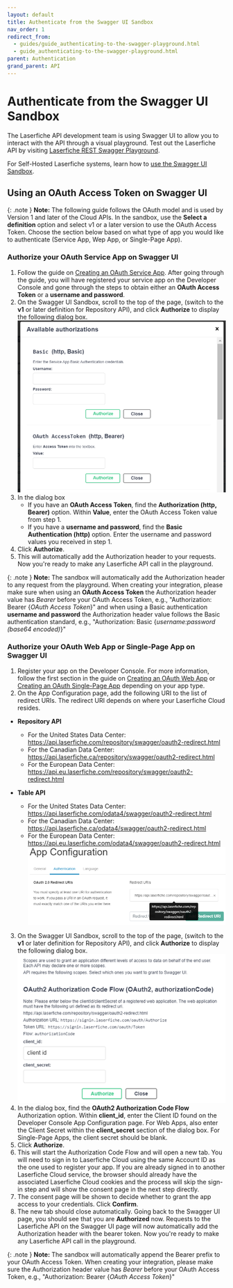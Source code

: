 ```yaml
---
layout: default
title: Authenticate from the Swagger UI Sandbox
nav_order: 1
redirect_from:
  - guides/guide_authenticating-to-the-swagger-playground.html
  - guide_authenticating-to-the-swagger-playground.html
parent: Authentication
grand_parent: API
---
```


<!--© 2024 Laserfiche.
See LICENSE-DOCUMENTATION and LICENSE-CODE in the project root for license information.-->

# Authenticate from the Swagger UI Sandbox

The Laserfiche API development team is using Swagger UI to allow you to interact with the API through a visual playground. Test out the Laserfiche API by visiting [Laserfiche REST Swagger Playground](../../playground/).

For Self-Hosted Laserfiche systems, learn how to [use the Swagger UI Sandbox](../../server/#authenticating-with-the-self-hosted-laserfiche-api).

## Using an OAuth Access Token on Swagger UI

{: .note }
**Note:** The following guide follows the OAuth model and is used by Version 1 and later of the Cloud APIs. In the sandbox, use the **Select a definition** option and select v1 or a later version to use the OAuth Access Token. Choose the section below based on what type of app you would like to authenticate (Service App, Wep App, or Single-Page App).

### Authorize your OAuth Service App on Swagger UI

1. Follow the guide on [Creating an OAuth Service App](../guide_oauth-service/). After going through the guide, you will have registered your service app on the Developer Console and gone through the steps to obtain either an **OAuth Access Token** or a **username and password**.
1. On the Swagger UI Sandbox, scroll to the top of the page, (switch to the **v1** or later definition for Repository API), and click **Authorize** to display the following dialog box. ![](./assets/images/api-swagger-04.png)
1. In the dialog box
   - If you have an **OAuth Access Token**, find the **Authorization (http, Bearer)** option. Within **Value**, enter the OAuth Access Token value from step 1.
   - If you have a **username and password**, find the **Basic Authentication (http)** option. Enter the username and password values you received in step 1.
1. Click **Authorize**.
1. This will automatically add the Authorization header to your requests. Now you're ready to make any Laserfiche API call in the playground.

{: .note }
**Note:** The sandbox will automatically add the Authorization header to any request from the playground. When creating your integration, please make sure when using an **OAuth Access Token** the Authorization header value has _Bearer_ before your OAuth Access Token, e.g., "Authorization: Bearer {_OAuth Access Token_}" and when using a Basic authentication **username and password** the Authorization header value follows the Basic authentication standard, e.g., "Authorization: Basic {_username:password (base64 encoded)_}"

### Authorize your OAuth Web App or Single-Page App on Swagger UI

1. Register your app on the Developer Console. For more information, follow the first section in the guide on [Creating an OAuth Web App](../guide_oauth-webapp) or [Creating an OAuth Single-Page App](../guide_oauth-spa) depending on your app type.
1. On the App Configuration page, add the following URI to the list of redirect URIs. The redirect URI depends on where your Laserfiche Cloud resides.

- **Repository API**
  - For the United States Data Center: https://api.laserfiche.com/repository/swagger/oauth2-redirect.html
  - For the Canadian Data Center: https://api.laserfiche.ca/repository/swagger/oauth2-redirect.html
  - For the European Data Center: https://api.eu.laserfiche.com/repository/swagger/oauth2-redirect.html

- **Table API**
  - For the United States Data Center: https://api.laserfiche.com/odata4/swagger/oauth2-redirect.html
  - For the Canadian Data Center: https://api.laserfiche.ca/odata4/swagger/oauth2-redirect.html
  - For the European Data Center: https://api.eu.laserfiche.com/odata4/swagger/oauth2-redirect.html
  ![](./assets/images/api-swagger-oauth-web-app-01.png)

3. On the Swagger UI Sandbox, scroll to the top of the page, (switch to the **v1** or later definition for Repository API), and click **Authorize** to display the following dialog box. ![](./assets/images/api-swagger-oauth-web-app-02.png)
1. In the dialog box, find the **OAuth2 Authorization Code Flow** Authorization option. Within **client_id**, enter the Client ID found on the Developer Console App Configuration page. For Web Apps, also enter the Client Secret within the **client_secret** section of the dialog box. For Single-Page Apps, the client secret should be blank.
1. Click **Authorize**.
1. This will start the Authorization Code Flow and will open a new tab. You will need to sign in to Laserfiche Cloud using the same Account ID as the one used to register your app. If you are already signed in to another Laserfiche Cloud service, the browser should already have the associated Laserfiche Cloud cookies and the process will skip the sign-in step and will show the consent page in the next step directly.
1. The consent page will be shown to decide whether to grant the app access to your credentials. Click **Confirm**.
1. The new tab should close automatically. Going back to the Swagger UI page, you should see that you are **Authorized** now. Requests to the Laserfiche API on the Swagger UI page will now automatically add the Authorization header with the bearer token. Now you're ready to make any Laserfiche API call in the playground.

{: .note }
**Note:** The sandbox will automatically append the Bearer prefix to your OAuth Access Token. When creating your integration, please make sure the Authorization header value has _Bearer_ before your OAuth Access Token, e.g., "Authorization: Bearer {_OAuth Access Token_}"
